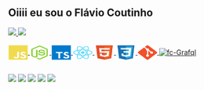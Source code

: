 ## Oiiii eu sou o Flávio Coutinho

<div>
  <a href="https://github.com/Flavio-coutinho">
  <img height="180em" src="https://github-readme-stats.vercel.app/api?username=Flavio-coutinho&show_icons=true&theme=dracula&include_all_commits=true&count_private=true"/>
  <img height="180em" src="https://github-readme-stats.vercel.app/api/top-langs/?username=Flavio-coutinho&layout=compact&langs_count=7&theme=dracula"/>
</div>
<div style="display: inline_block"><br>
  <img align="center" alt="fc-Js" height="30" width="40" src="https://raw.githubusercontent.com/devicons/devicon/master/icons/javascript/javascript-plain.svg">
  <img align="center" alt="fc-Nodejs" height="30" width="40" src="https://raw.githubusercontent.com/devicons/devicon/master/icons/nodejs/nodejs-original.svg">
  <img align="center" alt="fc-Ts" height="30" width="40" src="https://raw.githubusercontent.com/devicons/devicon/master/icons/typescript/typescript-plain.svg">
  <img align="center" alt="fc-React" height="30" width="40" src="https://raw.githubusercontent.com/devicons/devicon/master/icons/react/react-original.svg">
  <img align="center" alt="fc-HTML" height="30" width="40" src="https://raw.githubusercontent.com/devicons/devicon/master/icons/html5/html5-original.svg">
  <img align="center" alt="fc-CSS" height="30" width="40" src="https://raw.githubusercontent.com/devicons/devicon/master/icons/css3/css3-original.svg">
  <img align="center" alt="fc-Git" height="30" width="40" src="https://raw.githubusercontent.com/devicons/devicon/master/icons/git/git-original.svg">
 <img align="center"  alt="fc-Grafql" height="30" width="40" src="https://cdn.jsdelivr.net/gh/devicons/devicon/icons/graphql/graphql-plain.svg" />
  
</div>
  
  ##
 
<div> 

  <a href="https://instagram.com/coutinho_dv/" target="_blank"><img src="https://img.shields.io/badge/-Instagram-%23E4405F?style=for-the-badge&logo=instagram&logoColor=white" target="_blank"></a>
 	<a href="https://twitter.com/Flavio_Hn" target="_blank"><img src="https://img.shields.io/badge/Twitter-1DA1F2?style=for-the-badge&logo=twitter&logoColor=white" target="_blank"></a>
 <a href="https://dev.to/flaviocoutinho" target="_blank"><img src="https://img.shields.io/badge/dev.to-0A0A0A?style=for-the-badge&logo=dev.to&logoColor=white" target="_blank"></a> 
  <a href = "mailto:coutinhoflavio20@gmail.com"><img src="https://img.shields.io/badge/Gmail-D14836?style=for-the-badge&logo=gmail&logoColor=white" target="_blank"></a>
  <a href="https://www.linkedin.com/in/fl%C3%A1vio-coutinho-76b7361a9/" target="_blank"><img src="https://img.shields.io/badge/-LinkedIn-%230077B5?style=for-the-badge&logo=linkedin&logoColor=white" target="_blank"></a> 
 
 
</div>
